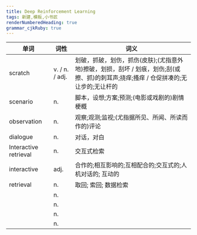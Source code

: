 ```yaml
---
title: Deep Reinforcement Learning
tags: 新建,模板,小书匠
renderNumberedHeading: true
grammar_cjkRuby: true
---
```



| 单词 | 词性 | 词义  |
| ---------- | --- | --- 
| scratch | v. / n. / adj.  | 划破，抓破，划伤，抓伤(皮肤);(尤指意外地)擦破，划损，刮坏 / 划痕，划伤;刮(或擦、抓)的刺耳声;挠痒;搔痒 / 仓促拼凑的;无让步的;无让杆的 |
| scenario | n.  | 脚本，设想;方案;预测;(电影或戏剧的)剧情梗概 |
| observation | n.  | 观察;观测;监视;(尤指据所见、所闻、所读而作的)评论 |
| dialogue | n.  | 对话，对白 |
| Interactive retrieval | n.  | 交互式检索 |
| interactive | adj.  | 合作的;相互影响的;互相配合的;交互式的;人机对话的; 互动的 |
| retrieval | n.  | 取回; 索回; 数据检索 |
|  | n.  |  |
|  | n.  |  |
|  | n.  |  |
|  | n.  |  |